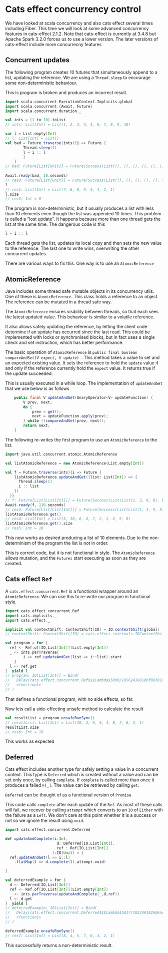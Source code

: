 # Cats effect concurrency control

We have looked at scala concurrency and also cats effect several times including Fiber.
This time we will look at some advanced concurrency features in cats-effect 2.1.2.
Note that cats-effect is currently at 3.4.8 but Apache Spark 3.2.0 forces us to use a lower version.
The later versions of cats-effect include more concurrecny features

## Concurrent updates

The following program creates 10 futures that simultaneously append to a list, updating the reference.
We are using a `Thread.sleep` to encourage some non-deterministic behaviour.

This is program is broken and produces an incorrect result.

```scala
import scala.concurrent.ExecutionContext.Implicits.global
import scala.concurrent.{Await, Future}
import scala.concurrent.duration._

val ints = (1 to 10).toList
// ints: List[Int] = List(1, 2, 3, 4, 5, 6, 7, 8, 9, 10)

var l = List.empty[Int]
// l: List[Int] = List()
val bad = Future.traverse(ints){i => Future {
        Thread.sleep(1)
        l = i :: l
        }
    }
// bad: Future[List[Unit]] = Future(Success(List((), (), (), (), (), (), (), (), (), ())))
  
Await.ready(bad, 10.seconds)
// res0: Future[List[Unit]] = Future(Success(List((), (), (), (), (), (), (), (), (), ())))
l
// res1: List[Int] = List(7, 6, 8, 9, 5, 4, 2, 1)
l.size
// res2: Int = 8
```

The program is non-deterministic, but it usually produces a list with less than 10 elements even though the list was
appended 10 times.
This problem is called a "lost update". 
It happens because more than one thread gets the list at the same time.
The dangerous code is this
```scala
l = i :: l
```
Each thread gets the list, updates its local copy and then sets the new value to the reference.
The last one to write wins, overwriting the other concurrent updates.

There are various ways to fix this.
One way is to use an `AtomicReference`

## AtomicReference

Java includes some thread safe mutable objects in its concurrency utils.
One of these is `AtomicReference`.
This class holds a reference to an object.
The reference can be mutated in a thread safe way.

The `AtomicReference` ensures visibility between threads, so that each sees the latest updated value.
This behaviour is similar to a volatile reference.

It also allows safely updating the reference, by letting the client code determine if an update has occurred since the
last read.
This could be implemented with locks or synchronised blocks, but in fact uses a single check and set instruction, which
has better performance.

The basic operation of `AtomicReference` is `public final boolean compareAndSet(V expect, V update) `.
This method takes a value to set and an expected existing value.
It sets the reference to hold the `update` value if and only if the reference currently hold the `expect` value.
It returns true if the update succeeded.

This is usually executed in a while loop.
The implementation of `updateAndGet` that we use below is as follows
```java
    public final V updateAndGet(UnaryOperator<V> updateFunction) {
        V prev, next;
        do {
            prev = get();
            next = updateFunction.apply(prev);
        } while (!compareAndSet(prev, next));
        return next;
    }
```

The following re-writes the first program to use an `AtomicReference` to the list.

```scala
import java.util.concurrent.atomic.AtomicReference

val listAtomicReference = new AtomicReference(List.empty[Int])
```
```scala
val f = Future.traverse(ints){i => Future {
    listAtomicReference.updateAndGet((list: List[Int]) => {
      Thread.sleep(1)
      i :: list
    })
  }}
// f: Future[List[List[Int]]] = Future(Success(List(List(1, 3, 9, 8), List(2, 1, 3, 9, 8), List(3, 9, 8), List(4, 7, 2, 1, 3, 9, 8), List(5, 10, 6, 4, 7, 2, 1, 3, 9, 8), List(6, 4, 7, 2, 1, 3, 9, 8), List(7, 2, 1, 3, 9, 8), List(8), List(9, 8), List(10, 6, 4, 7, 2, 1, 3, 9, 8))))
Await.ready(f, 110.seconds)
// res3: Future[List[List[Int]]] = Future(Success(List(List(1, 3, 9, 8), List(2, 1, 3, 9, 8), List(3, 9, 8), List(4, 7, 2, 1, 3, 9, 8), List(5, 10, 6, 4, 7, 2, 1, 3, 9, 8), List(6, 4, 7, 2, 1, 3, 9, 8), List(7, 2, 1, 3, 9, 8), List(8), List(9, 8), List(10, 6, 4, 7, 2, 1, 3, 9, 8))))
listAtomicReference.get()
// res4: List[Int] = List(5, 10, 6, 4, 7, 2, 1, 3, 9, 8)
listAtomicReference.get().size
// res5: Int = 10
```

This now works as desired producing a list of 10 elements.
Due to the non-determinism of the program the list is not in order.

This is correct code, but it is not functional in style.
The `AtomicReference` allows mutation, and the `Futures` start executing as soon as they are created.

## Cats effect `Ref`

A `cats.effect.concurrent.Ref` is a functional wrapper around an `AtomicReference`.
We can use this to re-write our program in functional style.

```scala
import cats.effect.concurrent.Ref
import cats.implicits._
import cats.effect._

implicit val contextShift: ContextShift[IO] = IO.contextShift(global)
// contextShift: ContextShift[IO] = cats.effect.internals.IOContextShift@56c56056

val program = for {
  ref <- Ref.of[IO,List[Int]](List.empty[Int])
  _ <- ints.parTraverse{ 
        i => ref.updateAndGet(list => i::list).start  
    }
  l <- ref.get
}  yield l
// program: IO[List[Int]] = Bind(
//   Delay(cats.effect.concurrent.Ref$$$Lambda$5800/1856241681@6f86381d),
//   <function1>
// )
```
That defines a functional program, with no side effects, so far.

Now lets call a side-effecting unsafe method to calculate the result
```scala
val resultList = program.unsafeRunSync()
// resultList: List[Int] = List(10, 3, 9, 5, 4, 8, 7, 6, 2, 1)
resultList.size
// res6: Int = 10
```
This works as expected

## Deferred

Cats effect includes another type for safely setting a value in a concurrent context.
This type is `Deferred` which is created without a value and can be set only once,
by calling `complete`.
If `complete` is called more than once it produces a failed `F[_]`.
The value can be retrieved by calling `get`.

`Deferred` can be thought of as a functional version of `Promise`

This code calls `complete` after each update of the `Ref`.
As most of these calls will fail, we recover by calling `attempt` which converts to an `IO` of `Either` with the failure as a `Left`.
We don't care at this point whether it is a success or not so we ignore the result using `void`.
```scala
import cats.effect.concurrent.Deferred

def updateAndComplete(i:Int,
                       d: Deferred[IO,List[Int]],
                       ref : Ref[IO,List[Int]]
                     ):IO[Unit] = {
  ref.updateAndGet(l => i::l)
    .flatMap(l => d.complete(l).attempt.void)  

}

val deferredExample = for {
  d <- Deferred[IO,List[Int]]
  ref <- Ref.of[IO,List[Int]](List.empty[Int])
  _ <- ints.parTraverse(updateAndComplete(_,d,ref))
  l <- d.get
}  yield l
// deferredExample: IO[List[Int]] = Bind(
//   Delay(cats.effect.concurrent.Deferred$$$Lambda$5817/1822491826@6ac6168e),
//   <function1>
// )

deferredExample.unsafeRunSync()
// res7: List[Int] = List(8, 4, 5, 7, 6, 3, 2, 1)
```
This successfully returns a non-deterministic result.

